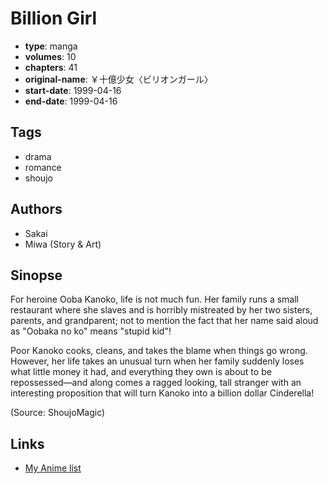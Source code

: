 # Billion Girl

-   **type**: manga
-   **volumes**: 10
-   **chapters**: 41
-   **original-name**: ￥十億少女〈ビリオンガール〉
-   **start-date**: 1999-04-16
-   **end-date**: 1999-04-16

## Tags

-   drama
-   romance
-   shoujo

## Authors

-   Sakai
-   Miwa (Story & Art)

## Sinopse

For heroine Ooba Kanoko, life is not much fun. Her family runs a small restaurant where she slaves and is horribly mistreated by her two sisters, parents, and grandparent; not to mention the fact that her name said aloud as "Oobaka no ko" means "stupid kid"!

Poor Kanoko cooks, cleans, and takes the blame when things go wrong. However, her life takes an unusual turn when her family suddenly loses what little money it had, and everything they own is about to be repossessed—and along comes a ragged looking, tall stranger with an interesting proposition that will turn Kanoko into a billion dollar Cinderella!

(Source: ShoujoMagic)

## Links

-   [My Anime list](https://myanimelist.net/manga/835/Billion_Girl)
